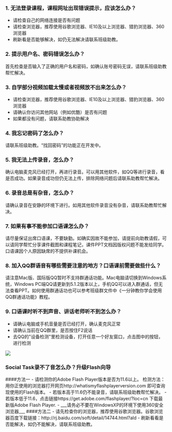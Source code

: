 ### 1.	无法登录课程，课程网址出现错误提示，应该怎么办？
- 请检查自己的网络连接是否有问题
- 请检查浏览器，推荐使用谷歌浏览器、IE10及以上浏览器、猎豹浏览器、360浏览器
- 刷新看是否能够解决，如仍无法解决请联系班级助教。

### 2.	提示用户名、密码错误怎么办？
首先检查是否输入了正确的用户名和密码，如确认账号密码无误，请联系班级助教帮忙解决。

### 3.	自学部分视频加载太慢或者视频放不出来怎么办？
- 请检查浏览器，推荐使用谷歌浏览器、IE10及以上浏览器、猎豹浏览器、360浏览器
- 请确认你访问其他网站（例如优酷）是否有问题
- 如果都没有问题，请联系助教协助解决

### 4.	我忘记密码了怎么办？
请联系班级助教。“找回密码”的功能正在开发中。

### 5.	我无法上传录音，怎么办？
确认电脑麦克风已经打开，再进行录音。可以用其他软件，如QQ等进行录音，看是否成功。如果录音成功但仍无法上传，排除网络问题后请联系助教帮忙解决。

### 6.	录音总是有杂音，怎么办？
请确认录音在安静的环境下进行。如用其他软件录音没有杂音，请联系助教帮忙解决。

### 7.	如果有事不能参加口语课怎么办？
请尽量保证出席口语课，不要缺勤。如确实因故不能参加，请提前向助教请假，可以请同学帮忙分享课件截图和课程笔记，课件PPT文档因版权问题不能发给同学。
口语课因个人原因缺席的不提供补课机会。

### 8.	加入QQ群语音有哪些需要注意的地方？口语课前需要做些什么？
请注意Mac版、国际版QQ暂时不支持群通话功能。Mac电脑请切换到Windows系统，Windows PC端QQ请更新到5.1.2版本以上，手机QQ可以进入群通话，但无法查看PPT。如何使用群通话功也可以参考班级群文件中《一分钟教你学会使用QQ群通话功能》教程。

### 9.	口语课时听不到声音、讲话老师听不到怎么办？ 
- 请确认电脑或手机音量是否已经打开，确认麦克风正常
- 请确认当前在QQ群里，是否按住F2说话
- 去QQ的"设备检测"里检测设备，打开任意一个好友窗口，点击图中的按钮，进行检测

![](/images/camp/5.jpg)

<h3 name="flash" id="flash">Social Task录不了音怎么办？升级Flash向导</h3>
####方法一
- 请检测你的Adobe Flash Player版本是否为11.6以上。 检测方法：用你正使用的浏览器打开网页http://whatismyflashplayerversion.com 即可查询现使用的Flash版本。
- 若版本高于11.6仍不能录音，请联系班级助教帮忙解决。
- 若版本低于11.6，点击链接https://get.adobe.com/flashplayer/?loc=cn 下载最新版Adobe Flash Player.
- ___请务必不要在WindowsXP的环境下使用360安全浏览器___
####方法二
- 请先检查你的浏览器，推荐使用谷歌浏览器。谷歌浏览器百度下载链接：http://rj.baidu.com/soft/detail/14744.html?ald
- 刷新看看是否能解决，如仍不能解决，请联系班级助教。

